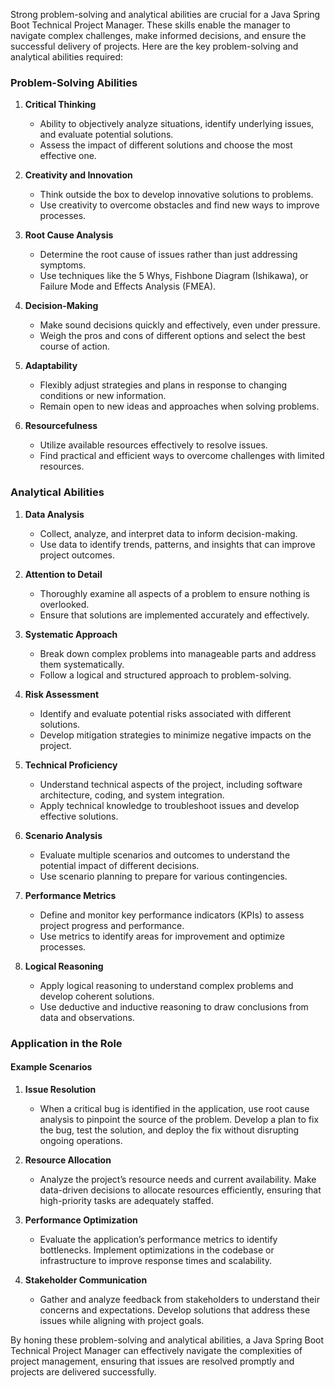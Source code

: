 Strong problem-solving and analytical abilities are crucial for a Java Spring Boot Technical Project Manager. These skills enable the manager to navigate complex challenges, make informed decisions, and ensure the successful delivery of projects. Here are the key problem-solving and analytical abilities required:

### Problem-Solving Abilities

1. **Critical Thinking**
    - Ability to objectively analyze situations, identify underlying issues, and evaluate potential solutions.
    - Assess the impact of different solutions and choose the most effective one.

2. **Creativity and Innovation**
    - Think outside the box to develop innovative solutions to problems.
    - Use creativity to overcome obstacles and find new ways to improve processes.

3. **Root Cause Analysis**
    - Determine the root cause of issues rather than just addressing symptoms.
    - Use techniques like the 5 Whys, Fishbone Diagram (Ishikawa), or Failure Mode and Effects Analysis (FMEA).

4. **Decision-Making**
    - Make sound decisions quickly and effectively, even under pressure.
    - Weigh the pros and cons of different options and select the best course of action.

5. **Adaptability**
    - Flexibly adjust strategies and plans in response to changing conditions or new information.
    - Remain open to new ideas and approaches when solving problems.

6. **Resourcefulness**
    - Utilize available resources effectively to resolve issues.
    - Find practical and efficient ways to overcome challenges with limited resources.

### Analytical Abilities

1. **Data Analysis**
    - Collect, analyze, and interpret data to inform decision-making.
    - Use data to identify trends, patterns, and insights that can improve project outcomes.

2. **Attention to Detail**
    - Thoroughly examine all aspects of a problem to ensure nothing is overlooked.
    - Ensure that solutions are implemented accurately and effectively.

3. **Systematic Approach**
    - Break down complex problems into manageable parts and address them systematically.
    - Follow a logical and structured approach to problem-solving.

4. **Risk Assessment**
    - Identify and evaluate potential risks associated with different solutions.
    - Develop mitigation strategies to minimize negative impacts on the project.

5. **Technical Proficiency**
    - Understand technical aspects of the project, including software architecture, coding, and system integration.
    - Apply technical knowledge to troubleshoot issues and develop effective solutions.

6. **Scenario Analysis**
    - Evaluate multiple scenarios and outcomes to understand the potential impact of different decisions.
    - Use scenario planning to prepare for various contingencies.

7. **Performance Metrics**
    - Define and monitor key performance indicators (KPIs) to assess project progress and performance.
    - Use metrics to identify areas for improvement and optimize processes.

8. **Logical Reasoning**
    - Apply logical reasoning to understand complex problems and develop coherent solutions.
    - Use deductive and inductive reasoning to draw conclusions from data and observations.

### Application in the Role

#### Example Scenarios

1. **Issue Resolution**
    - When a critical bug is identified in the application, use root cause analysis to pinpoint the source of the problem. Develop a plan to fix the bug, test the solution, and deploy the fix without disrupting ongoing operations.

2. **Resource Allocation**
    - Analyze the project’s resource needs and current availability. Make data-driven decisions to allocate resources efficiently, ensuring that high-priority tasks are adequately staffed.

3. **Performance Optimization**
    - Evaluate the application’s performance metrics to identify bottlenecks. Implement optimizations in the codebase or infrastructure to improve response times and scalability.

4. **Stakeholder Communication**
    - Gather and analyze feedback from stakeholders to understand their concerns and expectations. Develop solutions that address these issues while aligning with project goals.

By honing these problem-solving and analytical abilities, a Java Spring Boot Technical Project Manager can effectively navigate the complexities of project management, ensuring that issues are resolved promptly and projects are delivered successfully.
